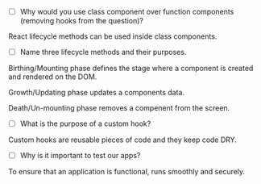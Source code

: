 - [ ] Why would you use class component over function components (removing hooks from the question)?

React lifecycle methods can be used inside class components.

- [ ] Name three lifecycle methods and their purposes.


Birthing/Mounting phase defines the stage where a component is created and rendered on the DOM. 

Growth/Updating phase updates a components data. 

Death/Un-mounting phase removes a compenent from the screen.

- [ ] What is the purpose of a custom hook?

Custom hooks are reusable pieces of code and they keep code DRY.

- [ ] Why is it important to test our apps?

To ensure that an application is functional, runs smoothly and securely.
